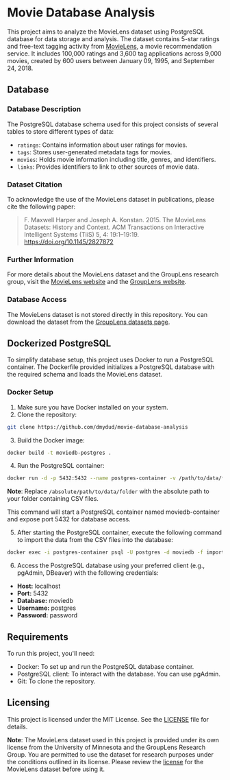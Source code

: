 # Movie Database Analysis

This project aims to analyze the MovieLens dataset using PostgreSQL database for data storage and analysis. The dataset contains 5-star ratings and free-text tagging activity from [MovieLens](http://movielens.org), a movie recommendation service. It includes 100,000 ratings and 3,600 tag applications across 9,000 movies, created by 600 users between January 09, 1995, and September 24, 2018.

## Database

### Database Description

The PostgreSQL database schema used for this project consists of several tables to store different types of data:

- `ratings`: Contains information about user ratings for movies.
- `tags`: Stores user-generated metadata tags for movies.
- `movies`: Holds movie information including title, genres, and identifiers.
- `links`: Provides identifiers to link to other sources of movie data.

### Dataset Citation

To acknowledge the use of the MovieLens dataset in publications, please cite the following paper:

> F. Maxwell Harper and Joseph A. Konstan. 2015. The MovieLens Datasets: History and Context. ACM Transactions on Interactive Intelligent Systems (TiiS) 5, 4: 19:1–19:19. <https://doi.org/10.1145/2827872>

### Further Information

For more details about the MovieLens dataset and the GroupLens research group, visit the [MovieLens website](http://movielens.org) and the [GroupLens website](https://grouplens.org/).

### Database Access

The MovieLens dataset is not stored directly in this repository. You can download the dataset from the [GroupLens datasets page](https://grouplens.org/datasets/).

## Dockerized PostgreSQL

To simplify database setup, this project uses Docker to run a PostgreSQL container. The Dockerfile provided initializes a PostgreSQL database with the required schema and loads the MovieLens dataset.

### Docker Setup

1. Make sure you have Docker installed on your system.
2. Clone the repository:
```bash
git clone https://github.com/dmydud/movie-database-analysis
```
3. Build the Docker image:
```bash 
docker build -t moviedb-postgres .
```
4. Run the PostgreSQL container:
```bash 
docker run -d -p 5432:5432 --name postgres-container -v /path/to/data/folder:/data moviedb-postgres
```

**Note**: Replace `/absolute/path/to/data/folder` with the absolute path to your folder containing CSV files.

This command will start a PostgreSQL container named moviedb-container and expose port 5432 for database access.

5. After starting the PostgreSQL container, execute the following command to import the data from the CSV files into the database:
```bash 
docker exec -i postgres-container psql -U postgres -d moviedb -f import-data.sql
```

6. Access the PostgreSQL database using your preferred client (e.g., pgAdmin, DBeaver) with the following credentials:
- **Host:** localhost
- **Port:** 5432
- **Database:** moviedb
- **Username:** postgres
- **Password:** password

## Requirements

To run this project, you'll need:

- Docker: To set up and run the PostgreSQL database container.
- PostgreSQL client: To interact with the database. You can use pgAdmin.
- Git: To clone the repository.

## Licensing

This project is licensed under the MIT License. See the [LICENSE](LICENSE) file for details.

**Note**: The MovieLens dataset used in this project is provided under its own license from the University of Minnesota and the GroupLens Research Group. You are permitted to use the dataset for research purposes under the conditions outlined in its license. Please review the [license](LICENSE_MovieLens) for the MovieLens dataset before using it.